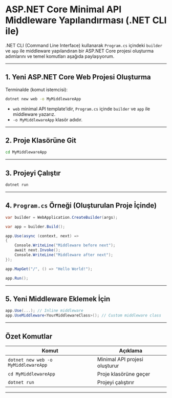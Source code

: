 # ASP.NET Core Minimal API Middleware Yapılandırması (.NET CLI ile)

.NET CLI (Command Line Interface) kullanarak `Program.cs` içindeki `builder` ve `app` ile middleware yapılandıran bir ASP.NET Core projesi oluşturma adımlarını ve temel komutları aşağıda paylaşıyorum.

---

## 1. Yeni ASP.NET Core Web Projesi Oluşturma

Terminalde (komut istemcisi):

```bash
dotnet new web -o MyMiddlewareApp
```

- `web` minimal API template’idir, `Program.cs` içinde `builder` ve `app` ile middleware yazarız.
- `-o MyMiddlewareApp` klasör adıdır.

---

## 2. Proje Klasörüne Git

```bash
cd MyMiddlewareApp
```

---

## 3. Projeyi Çalıştır

```bash
dotnet run
```

---

## 4. `Program.cs` Örneği (Oluşturulan Proje İçinde)

```csharp
var builder = WebApplication.CreateBuilder(args);

var app = builder.Build();

app.Use(async (context, next) =>
{
    Console.WriteLine("Middleware before next");
    await next.Invoke();
    Console.WriteLine("Middleware after next");
});

app.MapGet("/", () => "Hello World!");

app.Run();
```

---

## 5. Yeni Middleware Eklemek İçin

```csharp
app.Use(...); // Inline middleware
app.UseMiddleware<YourMiddlewareClass>(); // Custom middleware class
```

---

## Özet Komutlar

| Komut                                | Açıklama                         |
|--------------------------------------|----------------------------------|
| `dotnet new web -o MyMiddlewareApp`  | Minimal API projesi oluşturur    |
| `cd MyMiddlewareApp`                 | Proje klasörüne geçer            |
| `dotnet run`                         | Projeyi çalıştırır               |

---
